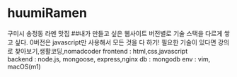 # huumiRamen

구미시 송정동 라멘 맛집 
##내가 만들고 싶은 웹사이트
버전별로 기술 스택을 다르게 쌓고 싶다.
0버전은 javascript만 사용해서 모든 것을 다 하기!
필요한 기술이 있다면 강의로 찾아보기,생활코딩,nomadcoder
frontend : html,css,javascript  
backend : node.js, mongoose, express,nginx
db : mongodb
env : vim, macOS(m1)
